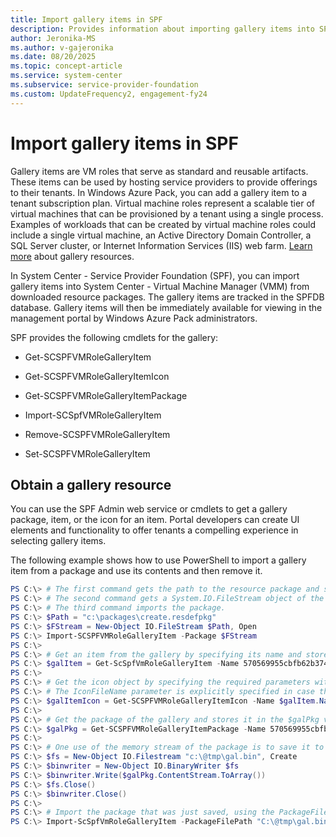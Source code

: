 ```yaml
---
title: Import gallery items in SPF
description: Provides information about importing gallery items into SPF
author: Jeronika-MS
ms.author: v-gajeronika
ms.date: 08/20/2025
ms.topic: concept-article
ms.service: system-center
ms.subservice: service-provider-foundation
ms.custom: UpdateFrequency2, engagement-fy24
---
```


# Import gallery items in SPF



 Gallery items are VM roles that serve as standard and reusable artifacts. These items can be used by hosting service providers to provide offerings to their tenants. In Windows Azure Pack, you can add a gallery item to a tenant subscription plan. Virtual machine roles represent a scalable tier of virtual machines that can be provisioned by a tenant using a single process. Examples of workloads that can be created by virtual machine roles could include a single virtual machine, an Active Directory Domain Controller, a SQL Server cluster, or Internet Information Services \(IIS\) web farm.  [Learn more](https://social.technet.microsoft.com/wiki/contents/articles/20194.downloading-and-installing-windows-azure-pack-gallery-resource.aspx) about gallery resources.

In System Center - Service Provider Foundation (SPF), you can import gallery items into System Center - Virtual Machine Manager (VMM) from downloaded resource packages. The gallery items are tracked in the SPFDB database. Gallery items will then be immediately available for viewing in the management portal by Windows Azure Pack administrators.

SPF provides the following cmdlets for the gallery:  

-   Get\-SCSPFVMRoleGalleryItem  

-   Get\-SCSPFVMRoleGalleryItemIcon  

-   Get\-SCSPFVMRoleGalleryItemPackage  

-   Import\-SCSpfVMRoleGalleryItem  

-   Remove\-SCSPFVMRoleGalleryItem  

-   Set\-SCSPFVMRoleGalleryItem  


## Obtain a gallery resource

You can use the SPF Admin web service or cmdlets to get a gallery package, item, or the icon for an item. Portal developers can create UI elements and functionality to offer tenants a compelling experience in selecting gallery items.  

The following example shows how to use PowerShell to import a gallery item from a package and use its contents and then remove it.  

```powershell  
PS C:\> # The first command gets the path to the resource package and stores it in the $Path variable.   
PS C:\> # The second command gets a System.IO.FileStream object of the package.   
PS C:\> # The third command imports the package.  
PS C:\> $Path = "c:\packages\create.resdefpkg"  
PS C:\> $FStream = New-Object IO.FileStream $Path, Open  
PS C:\> Import-SCSPFVMRoleGalleryItem -Package $FStream  
PS C:\>  
PS C:\> # Get an item from the gallery by specifying its name and store it in the $galItem variable.  
PS C:\> $galItem = Get-ScSpfVmRoleGalleryItem -Name 570569955cbfb62b374358b34467020750f65c  
PS C:\>   
PS C:\> # Get the icon object by specifying the required parameters with the variable.   
PS C:\> # The IconFileName parameter is explicitly specified in case the variable has a null value for the icon file name.  
PS C:\> $galItemIcon = Get-SCSPFVMRoleGalleryItemIcon -Name $galItem.Name -Publisher $galItem.Publisher -Version $galItem.Version -IconFilename "contoso.ico"  
PS C:\>  
PS C:\> # Get the package of the gallery and stores it in the $galPkg variable. This cmdlets returns an System.IO.MemoryStream object.  
PS C:\> $galPkg = Get-SCSPFVMRoleGalleryItemPackage -Name 570569955cbfb62b374358b34467020750f65c -Publisher Microsoft -Version 1.0.0.0  
PS C:\>   
PS C:\> # One use of the memory stream of the package is to save it to a file on your computer.  
PS C:\> $fs = New-Object IO.Filestream "c:\@tmp\gal.bin", Create  
PS C:\> $binwriter = New-Object IO.BinaryWriter $fs  
PS C:\> $binwriter.Write($galPkg.ContentStream.ToArray())  
PS C:\> $fs.Close()  
PS C:\> $binwriter.Close()  
PS C:\>  
PS C:\> # Import the package that was just saved, using the PackageFilePath parameter.  
PS C:\> Import-ScSpfVmRoleGalleryItem -PackageFilePath "C:\@tmp\gal.bin"  

```  
